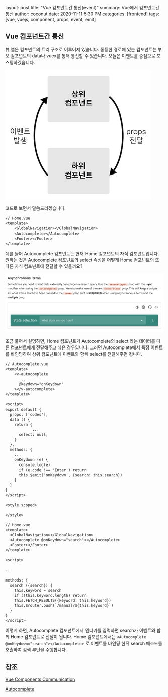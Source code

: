 layout: post
title:  "Vue 컴포넌트간 통신(event)"
summary: Vue에서 컴포넌트간 통신
author: coconut
date: 2020-11-11 5:30 PM
categories: [frontend]
tags: [vue, vuejs, component, props, event, emit]



## Vue 컴포넌트간 통신

뷰 앱은 컴포넌트의 트리 구조로 이루어져 있습니다. 동등한 경로에 있는 컴포넌트는 부모 컴포넌트의 data나 vuex를 통해 통신할 수 있습니다. 오늘은 이벤트를 중점으로 포스팅하겠습니다.

![뷰 컴포넌트 통신 방식](/assets/img/post/vuejs6/1.png)

코드로 보면서 말씀드리겠습니다.

```vue
// Home.vue
<template>
	<GlobalNavigation></GlobalNavigation>
	<Autocomplete></Autocomplete>
	<Footer></Footer>
</template>
```

예를 들어 Autocomplete 컴포넌트는 현재 Home 컴포넌트의 자식 컴포넌트입니다. 원하는 것은 Autocomplete 컴포넌트의 select 속성을 어떻게 Home 컴포넌트의 또 다른 자식 컴포넌트에 전달할 수 있을까요? 

![image-20201111180246259](/assets/img/post/vuejs6/2.png)

조금 풀어서 설명하면, Home 컴포넌트가 Autocomplete의 select 라는 데이터를 다른 컴포넌트에게 전달해주고 싶은 경우입니다. 그러면 Autocomplete에서 특정 이벤트를 바인딩하여 상위 컴포넌트에 이벤트와 함께 select를 전달해주면 됩니다. 

```vue
// Autocomplete.vue
<template>
    <v-autocomplete
      ...
      @keydown="onKeydown"
    ></v-autocomplete>
</template>

<script>
export default {
  props: ['codes'],
  data () {
    return {
			...
      select: null,
    }
  },
  methods: {
    ...
    onKeydown (e) {
      console.log(e)
      if (e.code !== 'Enter') return
      this.$emit('onKeydown', {search: this.search})
    }
  }
}
</script>

<style scoped>

</style>
```

  ```vue
// Home.vue
<template>
	<GlobalNavigation></GlobalNavigation>
	<Autocomplete @onKeydown="search"></Autocomplete>
	<Footer></Footer>
</template>

<script>
  
  ...
    
  methods: {
    search ({search}) {
      this.keyword = search
      if (!this.keyword.length) return
      this.FETCH_RESULTS({keyword: this.keyword})
      this.$router.push(`/manual/${this.keyword}`)
    }
  }
</script>
  ```

이렇게 하면, Autocomplete 컴포넌트에서 엔터키를 입력하면 search가 이벤트와 함께 Home 컴포넌트로 전달이 됩니다. Home 컴포넌트에서는 ```<Autocomplete @onKeydown="search"></Autocomplete>``` 로 이벤트를 바인딩 한뒤 search 메소드를 호출하여 검색 루틴을 수행합니다.

## 참조

[Vue Components Communication](https://joshua1988.github.io/vue-camp/vue/components-communication.html)

[Autocomplete](https://vuetifyjs.com/en/components/autocompletes/#state-selector)




